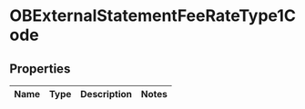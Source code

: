 
# OBExternalStatementFeeRateType1Code

## Properties
Name | Type | Description | Notes
------------ | ------------- | ------------- | -------------



